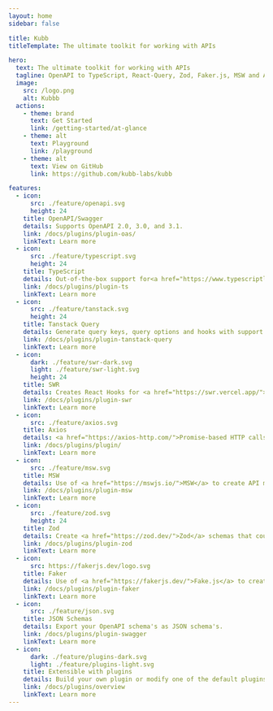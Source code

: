 ```yaml
---
layout: home
sidebar: false

title: Kubb
titleTemplate: The ultimate toolkit for working with APIs

hero:
  text: The ultimate toolkit for working with APIs
  tagline: OpenAPI to TypeScript, React-Query, Zod, Faker.js, MSW and Axios.
  image:
    src: /logo.png
    alt: Kubbb
  actions:
    - theme: brand
      text: Get Started
      link: /getting-started/at-glance
    - theme: alt
      text: Playground
      link: /playground
    - theme: alt
      text: View on GitHub
      link: https://github.com/kubb-labs/kubb

features:
  - icon:
      src: ./feature/openapi.svg
      height: 24
    title: OpenAPI/Swagger
    details: Supports OpenAPI 2.0, 3.0, and 3.1.
    link: /docs/plugins/plugin-oas/
    linkText: Learn more
  - icon:
      src: ./feature/typescript.svg
      height: 24
    title: TypeScript
    details: Out-of-the-box support for<a href="https://www.typescriptlang.org/">TypeScript</a> with JSDoc integration.
    link: /docs/plugins/plugin-ts
    linkText: Learn more
  - icon:
      src: ./feature/tanstack.svg
      height: 24
    title: Tanstack Query
    details: Generate query keys, query options and hooks with support for React, Solid, Svelte, Vue.
    link: /docs/plugins/plugin-tanstack-query
    linkText: Learn more
  - icon:
      dark: ./feature/swr-dark.svg
      light: ./feature/swr-light.svg
      height: 24
    title: SWR
    details: Creates React Hooks for <a href="https://swr.vercel.app/">SWR</a>.
    link: /docs/plugins/plugin-swr
    linkText: Learn more
  - icon:
      src: ./feature/axios.svg
    title: Axios
    details: <a href="https://axios-http.com/">Promise-based HTTP calls</a> with override possibilities for Fetch, ky,...
    link: /docs/plugins/plugin/
    linkText: Learn more
  - icon:
      src: ./feature/msw.svg
    title: MSW
    details: Use of <a href="https://mswjs.io/">MSW</a> to create API mocks based on the faker generated data.
    link: /docs/plugins/plugin-msw
    linkText: Learn more
  - icon:
      src: ./feature/zod.svg
      height: 24
    title: Zod
    details: Create <a href="https://zod.dev/">Zod</a> schemas that could be use to validate your data.
    link: /docs/plugins/plugin-zod
    linkText: Learn more
  - icon:
      src: https://fakerjs.dev/logo.svg
    title: Faker
    details: Use of <a href="https://fakerjs.dev/">Fake.js</a> to create mock data for testing and development of APIs.
    link: /docs/plugins/plugin-faker
    linkText: Learn more
  - icon:
      src: ./feature/json.svg
    title: JSON Schemas
    details: Export your OpenAPI schema's as JSON schema's.
    link: /docs/plugins/plugin-swagger
    linkText: Learn more
  - icon:
      dark: ./feature/plugins-dark.svg
      light: ./feature/plugins-light.svg
    title: Extensible with plugins
    details: Build your own plugin or modify one of the default plugins to suit your needs.
    link: /docs/plugins/overview
    linkText: Learn more
---
```

